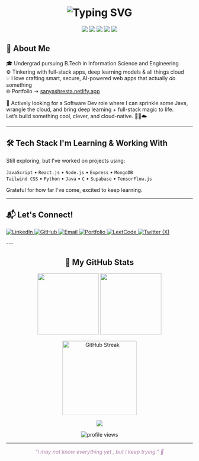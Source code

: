 <h1 align="center">
  <img src="https://readme-typing-svg.demolab.com?font=Pacifico&size=30&duration=2500&pause=1000&color=FF6B8B&center=true&vCenter=true&width=435&lines=Hello%2C+I'm+Sanya+Shresta+%F0%9F%8C%9F" alt="Typing SVG" />
</h1>

<p align="center">

  <img src="https://img.shields.io/badge/Loves-AI%20%26%20DL-f9d5e5?style=flat-square&logo=brain&logoColor=white&labelColor=eed3d9" />
  <img src="https://img.shields.io/badge/Cloud-First%20Mindset-cfe8f9?style=flat-square&logo=cloud&logoColor=white&labelColor=bcd4e6" />
  <img src="https://img.shields.io/badge/Made%20with-TensorFlow.js-fbeec1?style=flat-square&logo=tensorflow&logoColor=white&labelColor=f9e79f" />
  <img src="https://img.shields.io/badge/DB-Supabase-d8f3dc?style=flat-square&logo=supabase&logoColor=white&labelColor=95d5b2" />
  <img src="https://img.shields.io/badge/Style-Vibe%20Check%20Passed-f3d1f4?style=flat-square&logo=sparkles&logoColor=white&labelColor=e4bad4" />
</p>


## 💫 About Me

🎓 Undergrad pursuing B.Tech in Information Science and Engineering<br>
⚙️ Tinkering with full-stack apps, deep learning models & all things cloud  
💡 I love crafting smart, secure, AI-powered web apps that actually *do* something  
🌐 Portfolio → [sanyashresta.netlify.app](https://sanyashresta.netlify.app)

🚀 Actively looking for a Software Dev role where I can sprinkle some Java, wrangle the cloud, and bring deep learning + full-stack magic to life.  
Let’s build something cool, clever, and cloud-native. 👩‍💻☁️

---

## 🛠️ Tech Stack I'm Learning & Working With

Still exploring, but I've worked on projects using:  

`JavaScript` • `React.js` • `Node.js` • `Express` • `MongoDB`  
`Tailwind CSS` • `Python` • `Java` • `C` • `Supabase` • `TensorFlow.js`  

Grateful for how far I've come, excited to keep learning.

---

## 📬 Let's Connect!
<p align="left">
  <a href="https://www.linkedin.com/in/sanya-shresta-jathanna" target="_blank">
    <img src="https://img.shields.io/badge/LinkedIn-0077B5?style=for-the-badge&logo=linkedin&labelColor=AEC6CF&logoColor=white&color=AEC6CF" alt="LinkedIn"/>
  </a>
  <a href="https://github.com/SanyaShresta25" target="_blank">
    <img src="https://img.shields.io/badge/GitHub-181717?style=for-the-badge&logo=github&labelColor=CFCFC4&logoColor=000000&color=CFCFC4" alt="GitHub"/>
  </a>
  <a href="mailto:shrestasanya@gmail.com" target="_blank">
    <img src="https://img.shields.io/badge/Email-D14836?style=for-the-badge&logo=gmail&labelColor=FFD1DC&logoColor=D14836&color=FFD1DC" alt="Email"/>
  </a>
  <a href="https://sanyashresta.netlify.app" target="_blank">
    <img src="https://img.shields.io/badge/Portfolio-000000?style=for-the-badge&logo=vercel&labelColor=E0BBE4&logoColor=000000&color=E0BBE4" alt="Portfolio"/>
  </a>
  <a href="https://leetcode.com/u/SanyaShresta/" target="_blank">
    <img src="https://img.shields.io/badge/LeetCode-000000?style=for-the-badge&logo=leetcode&labelColor=FFFACD&logoColor=000000&color=FFFACD" alt="LeetCode"/>
  </a>
  <a href="https://x.com/sanya_shresta" target="_blank">
    <img src="https://img.shields.io/badge/Twitter-000000?style=for-the-badge&logo=twitter&labelColor=B2F2BB&logoColor=000000&color=B2F2BB" alt="Twitter (X)"/>
  </a>
</p>
---
<h2 align="center">🌸 My GitHub Stats</h2>
<p align="center">
  <img src="https://github-readme-stats.vercel.app/api?username=SanyaShresta25&show_icons=true&custom_title=Sanya's%20GitHub%20Stats&theme=default&bg_color=ffffff&title_color=b28dff&text_color=6e6e6e&icon_color=ffb6b9&border_color=e0c3fc" height="165"/>
  <img src="https://github-readme-stats.vercel.app/api/top-langs/?username=SanyaShresta25&layout=compact&theme=default&bg_color=ffffff&title_color=ffb6b9&text_color=6e6e6e&icon_color=fcd5ce&border_color=e0c3fc" height="165"/>
</p>
<p align="center">
  <img src="https://streak-stats.demolab.com?user=SanyaShresta25&theme=calm-pink&hide_border=true&date_format=M%20j%5B%2C%20Y%5D" alt="GitHub Streak" height="200"/>
</p>
<p align="center">
  <img src="https://github-readme-activity-graph.vercel.app/graph?username=SanyaShresta25&theme=github-light&area=true&color=b57ab4&line=ecb1d5&point=ffb6b9&bg_color=ffffff" />
</p>
<p align="center">
  <img src="https://komarev.com/ghpvc/?username=SanyaShresta25&style=flat-square&color=ffb6b9" alt="profile views"/>
</p>

---

<p align="center" style="font-style: italic; color: #b183ac;">
  "I may not know everything yet , but I keep trying." 🌷
</p>
